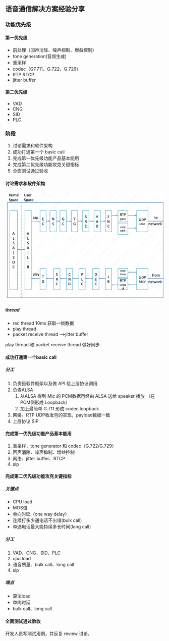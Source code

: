 ## 语音通信解决方案经验分享

### 功能优先级

#### 第一优先级

- 前处理（回声消除、噪声抑制、增益控制）
- tone generation(音频生成)
- 重采样
- codec（G7.711、G.722、G.729）
- RTP RTCP
- jitter buffer

#### 第二优先级

- VAD
- CNG
- SID
- PLC



### 阶段

1. 讨论需求和软件架构
2. 成功打通第一个 basic call
3. 完成第一优先级功能产品基本能用
4. 完成第二优先级功能攻克关键指标
5. 全面测试通过验收

#### 讨论需求和软件架构

![](.\png\音频软件架构.png)

##### thread

- rec thread	 10ms 获取一帧数据
- play thread   
- packet receive thread   -->jitter buffer

play thread 和 packet receive thread 做好同步

#### 成功打通第一个basic call

##### 分工

1. 负责搭软件框架以及做 API 给上层协议调用
2. 负责ALSA
   1. 从ALSA 得到 Mic 的 PCM数据再经由 ALSA 送给 speaker 播放 	（在PCM侧形成 Loopback）
   2. 加上最简单 G.711 形成 codec loopback
3. 网络。RTP UDP收发包的实现，payload数据一致
4. 上层协议 SIP

#### 完成第一优先级功能产品基本能用

1. 重采样，tone generator 和 codec（G.722/G.729）
2. 回声消除、噪声抑制、增益控制
3. 网络、jitter buffer、RTCP
4. sip

#### 完成第二优先级功能攻克关键指标

##### 关键点

- CPU load
- MOS值
- 单向时延（one way delay）
- 连续打多少通电话不出错(bulk call)
- 单通电话最大能持续多长时间(long call)

##### 分工

1. VAD、CNG、SID、PLC
2. cpu load
3. 语音质量、bulk call、long call
4. sip

##### 难点

- 算法load
- 单向时延
- bulk call、long call

#### 全面测试通过验收

开发人员写测试用例，并反复 review 讨论。

